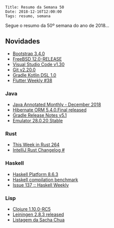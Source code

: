     Title: Resumo da Semana 50
    Date: 2018-12-16T12:00:00
    Tags: resumo, semana

Segue o resumo da 50º semana do ano de 2018...

<!-- more -->

## Novidades

* [Bootstrap 3.4.0](https://blog.getbootstrap.com/2018/12/13/bootstrap-3-4-0 "Post sobre Bootstrap 3.4.0")
* [FreeBSD 12.0-RELEASE](https://www.freebsd.org/releases/12.0R/announce.html "Post sobre FreeBSD 12.0-RELEASE")
* [Visual Studio Code v1.30](https://code.visualstudio.com/updates/v1_30 "Post sobre Visual Studio Code v1.30")
* [Git v2.20.0](http://lkml.iu.edu/hypermail/linux/kernel/1812.1/00293.html "Post sobre Git v2.20.0")
* [Gradle Kotlin DSL 1.0](https://blog.jetbrains.com/kotlin/2018/12/gradle-kotlin-dsl-1-0 "Post sobre Gradle Kotlin DSL 1.0")
* [Flutter Weekly #38](https://us17.campaign-archive.com/?u=c8d8d18b6e2c6316ddc1d48a0&id=81e281aee8 "Post sobre Flutter Weekly #38")

### Java

* [Java Annotated Monthly - December 2018](https://blog.jetbrains.com/idea/2018/12/java-annotated-monthly-december-2018 "Post sobre Java Annotated Monthly - December 2018")
* [Hibernate ORM 5.4.0.Final released](http://in.relation.to/2018/12/12/hibernate-orm-540-final-out "Post sobre Hibernate ORM 5.4.0.Final released")
* [Gradle Release Notes v5.1](https://docs.gradle.org/5.1-rc-1/release-notes.html "Post sobre Gradle Release Notes v5.1")
* [Emulator 28.0.20 Stable](https://androidstudio.googleblog.com/2018/12/emulator-28020-stable.html "Post sobre Emulator 28.0.20 Stable")

### Rust

* [This Week in Rust 264](https://this-week-in-rust.org/blog/2018/12/11/this-week-in-rust-264 "Post sobre This Week in Rust 264")
* [IntelliJ Rust Changelog #](https://intellij-rust.github.io/2018/12/10/changelog-88.html "Post sobre IntelliJ Rust Changelog #")

### Haskell

* [Haskell Platform 8.6.3](https://mail.haskell.org/pipermail/haskell-cafe/2018-December/130371.html "Post sobre Haskell Platform 8.6.3")
* [Haskell compilation benchmark](https://qbaylogic.github.io/benchmark-compilation "Post sobre Haskell compilation benchmark")
* [Issue 137 :: Haskell Weekly](https://haskellweekly.news/issues/137.html "Post sobre Issue 137 :: Haskell Weekly")

### Lisp

* [Clojure 1.10.0-RC5](https://github.com/clojure/clojure/blob/master/changes.md "Post sobre Clojure 1.10.0-RC5")
* [Leiningen 2.8.3 released](https://www.freelists.org/post/leiningen/ANN-Leiningen-283-released "Post sobre Leiningen 2.8.3 released")
* [Listagem da Sacha Chua](http://sachachua.com/blog/category/emacs-news "Post sobre Listagem da Sacha Chua")
